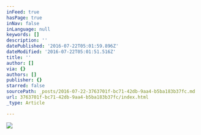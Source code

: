 ```yaml
---
inFeed: true
hasPage: true
inNav: false
inLanguage: null
keywords: []
description: ''
datePublished: '2016-07-22T05:01:59.896Z'
dateModified: '2016-07-22T05:01:51.516Z'
title: ''
author: []
via: {}
authors: []
publisher: {}
starred: false
sourcePath: _posts/2016-07-22-3763701f-bc71-42db-9aa4-b5ba183b37fc.md
url: 3763701f-bc71-42db-9aa4-b5ba183b37fc/index.html
_type: Article

---
```

![](https://the-grid-user-content.s3-us-west-2.amazonaws.com/76e48ad5-908d-4fca-bdc5-d38271835f07.png)